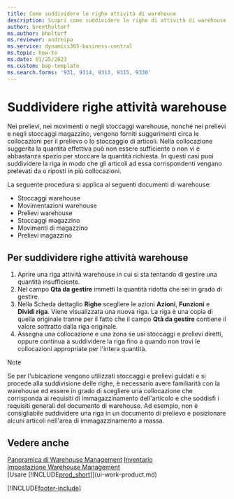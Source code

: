 ```yaml
---
title: Come suddividere le righe attività di warehouse
description: Scopri come suddividere le righe di attività di warehouse se la capacità disponibile in una collocazione suggerita non è sufficiente.
author: brentholtorf
ms.author: bholtorf
ms.reviewer: andreipa
ms.service: dynamics365-business-central
ms.topic: how-to
ms.date: 01/25/2023
ms.custom: bap-template
ms.search.forms: '931, 9314, 9313, 9315, 9330'
---
```

# <a name="split-warehouse-activity-lines"></a><a name="split-warehouse-activity-lines"></a>Suddividere righe attività warehouse

Nei prelievi, nei movimenti o negli stoccaggi warehouse, nonché nei prelievi e negli stoccaggi magazzino, vengono forniti suggerimenti circa le collocazioni per il prelievo o lo stoccaggio di articoli. Nella collocazione suggerita la quantità effettiva può non essere sufficiente o non vi è abbastanza spazio per stoccare la quantità richiesta. In questi casi puoi suddividere la riga in modo che gli articoli ad essa corrispondenti vengano prelevati da o riposti in più collocazioni.  

La seguente procedura si applica ai seguenti documenti di warehouse:

* Stoccaggi warehouse
* Movimentazioni warehouse
* Prelievi warehouse
* Stoccaggi magazzino
* Movimenti di magazzino
* Prelievi magazzino  

## <a name="to-split-warehouse-activity-lines"></a><a name="to-split-warehouse-activity-lines"></a>Per suddividere righe attività warehouse

1. Aprire una riga attività warehouse in cui si sta tentando di gestire una quantità insufficiente.  
2. Nel campo **Qtà da gestire** immetti la quantità ridotta che sei in grado di gestire.  
3. Nella Scheda dettaglio **Righe** scegliere le azioni **Azioni**, **Funzioni** e **Dividi riga**. Viene visualizzata una nuova riga. La riga è una copia di quella originale tranne per il fatto che il campo **Qtà da gestire** contiene il valore sottratto dalla riga originale.  
4. Assegna una collocazione e una zona se usi stoccaggi e prelievi diretti, oppure continua a suddividere la riga fino a quando non trovi le collocazioni appropriate per l'intera quantità.  

> [!NOTE]  
> Se per l'ubicazione vengono utilizzati stoccaggi e prelievi guidati e si procede alla suddivisione delle righe, è necessario avere familiarità con la warehouse ed essere in grado di scegliere una collocazione che corrisponda ai requisiti di immagazzinamento dell'articolo e che soddisfi i requisiti generali del documento di warehouse. Ad esempio, non è consigliabile suddividere una riga in un documento di prelievo e posizionare alcuni articoli nell'area di immagazzinamento a massa.  

## <a name="see-also"></a><a name="see-also"></a>Vedere anche

[Panoramica di Warehouse Management](design-details-warehouse-management.md)
[Inventario](inventory-manage-inventory.md)  
[Impostazione Warehouse Management](warehouse-setup-warehouse.md)  
[Usare [!INCLUDE[prod_short](includes/prod_short.md)]](ui-work-product.md)


[!INCLUDE[footer-include](includes/footer-banner.md)]
